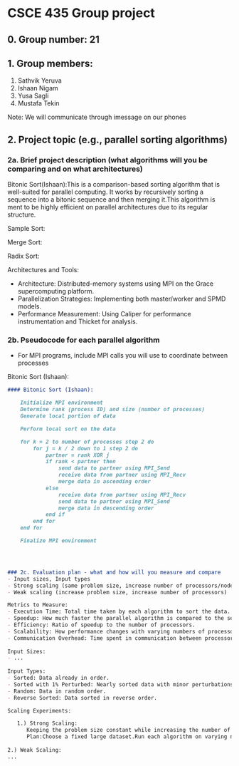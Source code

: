 # CSCE 435 Group project

## 0. Group number: 21

## 1. Group members:
1. Sathvik Yeruva
2. Ishaan Nigam
3. Yusa Sagli
4. Mustafa Tekin
   
Note: We will communicate through imessage on our phones  
## 2. Project topic (e.g., parallel sorting algorithms)

### 2a. Brief project description (what algorithms will you be comparing and on what architectures)

Bitonic Sort(Ishaan):This is a comparison-based sorting algorithm that is well-suited for parallel computing. It works by recursively sorting a sequence into a
bitonic sequence and then merging it.This algorithm is ment to be highly efficient on parallel architectures due to its regular structure.
    
Sample Sort:
  
Merge Sort:
  
Radix Sort:

Architectures and Tools:
- Architecture: Distributed-memory systems using MPI on the Grace supercomputing platform.
- Parallelization Strategies: Implementing both master/worker and SPMD models.
- Performance Measurement: Using Caliper for performance instrumentation and Thicket for analysis.
  

### 2b. Pseudocode for each parallel algorithm
- For MPI programs, include MPI calls you will use to coordinate between processes

Bitonic Sort (Ishaan):

```markdown
#### Bitonic Sort (Ishaan):

    Initialize MPI environment
    Determine rank (process ID) and size (number of processes)
    Generate local portion of data

    Perform local sort on the data

    for k = 2 to number of processes step 2 do
        for j = k / 2 down to 1 step 2 do
            partner = rank XOR j
            if rank < partner then
                send data to partner using MPI_Send
                receive data from partner using MPI_Recv
                merge data in ascending order
            else
                receive data from partner using MPI_Recv
                send data to partner using MPI_Send
                merge data in descending order
            end if
        end for
    end for

    Finalize MPI environment




### 2c. Evaluation plan - what and how will you measure and compare
- Input sizes, Input types
- Strong scaling (same problem size, increase number of processors/nodes)
- Weak scaling (increase problem size, increase number of processors)

Metrics to Measure:
- Execution Time: Total time taken by each algorithm to sort the data.
- Speedup: How much faster the parallel algorithm is compared to the sequential version.
- Efficiency: Ratio of speedup to the number of processors.
- Scalability: How performance changes with varying numbers of processors (strong and weak scaling).
- Communication Overhead: Time spent in communication between processors.
  
Input Sizes:
- ...
  
Input Types:
- Sorted: Data already in order.
- Sorted with 1% Perturbed: Nearly sorted data with minor perturbations.
- Random: Data in random order.
- Reverse Sorted: Data sorted in reverse order.

Scaling Experiments:

   1.) Strong Scaling: 
      Keeping the problem size constant while increasing the number of processors.By doing this we can observe how the execution time decreases as more processors        are added.
      Plan:Choose a fixed large dataset.Run each algorithm on varying numbers of processors (e.g., 2, 4, 8, 16, 32).Record execution times and calculate speedup          and efficiency.
   
2.) Weak Scaling:
...
